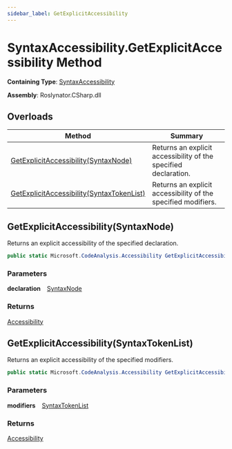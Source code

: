 ```yaml
---
sidebar_label: GetExplicitAccessibility
---
```


# SyntaxAccessibility\.GetExplicitAccessibility Method

**Containing Type**: [SyntaxAccessibility](../index.md)

**Assembly**: Roslynator\.CSharp\.dll

## Overloads

| Method | Summary |
| ------ | ------- |
| [GetExplicitAccessibility(SyntaxNode)](#Roslynator_CSharp_SyntaxAccessibility_GetExplicitAccessibility_Microsoft_CodeAnalysis_SyntaxNode_) | Returns an explicit accessibility of the specified declaration\. |
| [GetExplicitAccessibility(SyntaxTokenList)](#Roslynator_CSharp_SyntaxAccessibility_GetExplicitAccessibility_Microsoft_CodeAnalysis_SyntaxTokenList_) | Returns an explicit accessibility of the specified modifiers\. |

## GetExplicitAccessibility\(SyntaxNode\) <a id="Roslynator_CSharp_SyntaxAccessibility_GetExplicitAccessibility_Microsoft_CodeAnalysis_SyntaxNode_"></a>

  
Returns an explicit accessibility of the specified declaration\.

```csharp
public static Microsoft.CodeAnalysis.Accessibility GetExplicitAccessibility(Microsoft.CodeAnalysis.SyntaxNode declaration)
```

### Parameters

**declaration** &ensp; [SyntaxNode](https://docs.microsoft.com/en-us/dotnet/api/microsoft.codeanalysis.syntaxnode)

### Returns

[Accessibility](https://docs.microsoft.com/en-us/dotnet/api/microsoft.codeanalysis.accessibility)

## GetExplicitAccessibility\(SyntaxTokenList\) <a id="Roslynator_CSharp_SyntaxAccessibility_GetExplicitAccessibility_Microsoft_CodeAnalysis_SyntaxTokenList_"></a>

  
Returns an explicit accessibility of the specified modifiers\.

```csharp
public static Microsoft.CodeAnalysis.Accessibility GetExplicitAccessibility(Microsoft.CodeAnalysis.SyntaxTokenList modifiers)
```

### Parameters

**modifiers** &ensp; [SyntaxTokenList](https://docs.microsoft.com/en-us/dotnet/api/microsoft.codeanalysis.syntaxtokenlist)

### Returns

[Accessibility](https://docs.microsoft.com/en-us/dotnet/api/microsoft.codeanalysis.accessibility)

